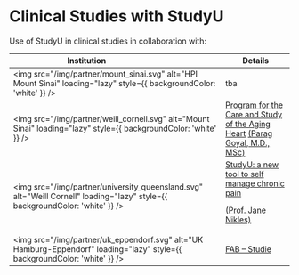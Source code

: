 # Clinical Studies with StudyU

Use of StudyU in clinical studies in collaboration with:

| Institution        <img width="100rem" />                                   | Details                                                                                                                                                                                                                                         |
|----------------------------------------------------------------------------|-------------------------------------------------------------------------------------------------------------------------------------------------------------------------------------------------------------------------------------------------|
| <img src="/img/partner/mount_sinai.svg" alt="HPI Mount Sinai" loading="lazy" style={{ backgroundColor: 'white' }} />           | tba                                                                                                                                                                                                                                             |
| <img src="/img/partner/weill_cornell.svg" alt="Mount Sinai" loading="lazy" style={{ backgroundColor: 'white' }} />         | <a href="https://goyallab.weill.cornell.edu">Program for the Care and Study of the Aging Heart</a> <a href="https://weillcornell.org/parag-goyal-md-msc"> (Parag Goyal, M.D., MSc)</a>                                                                                                                                                              |
| <img src="/img/partner/university_queensland.svg" alt="Weill Cornell" loading="lazy" style={{ backgroundColor: 'white' }} /> | <a href="https://recover.centre.uq.edu.au/studyu-new-tool-self-manage-chronic-pain">StudyU: a new tool to self manage chronic pain</a><p><a href="https://clinical-research.centre.uq.edu.au/profile/455/jane-nikles">(Prof. Jane Nikles)</a></p>                                                                                                                                          |
| <img src="/img/partner/uk_eppendorf.svg" alt="UK Hamburg-Eppendorf" loading="lazy" style={{ backgroundColor: 'white' }} />          | <a href="https://phea-studie.de/FAB">FAB – Studie</a>                                                                                                                                                                                           |
